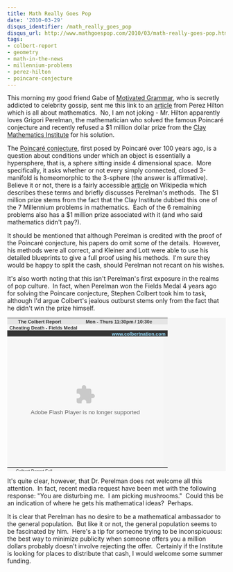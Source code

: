 ```yaml
---
title: Math Really Goes Pop
date: '2010-03-29'
disqus_identifier: /math_really_goes_pop
disqus_url: http://www.mathgoespop.com/2010/03/math-really-goes-pop.html
tags:
- colbert-report
- geometry
- math-in-the-news
- millennium-problems
- perez-hilton
- poincare-conjecture
---
```

This morning my good friend Gabe of <a href="http://motivatedgrammar.wordpress.com/">Motivated Grammar</a>, who is secretly addicted to celebrity gossip, sent me this link to an <a href="http://perezhilton.com/2010-03-25-man-refuses-prize-after-solving-worlds-most-complicated-math-problem">article</a> from Perez Hilton which is all about mathematics.  No, I am not joking - Mr. Hilton apparently loves Grigori Perelman, the mathematician who solved the famous Poincaré conjecture and recently refused a $1 million dollar prize from the <a href="http://www.claymath.org/">Clay Mathematics Institute</a> for his solution.

The <a href="http://en.wikipedia.org/wiki/Poincar%C3%A9_conjecture">Poincaré conjecture</a>, first posed by Poincaré over 100 years ago, is a question about conditions under which an object is essentially a hypersphere, that is, a sphere sitting inside 4 dimensional space.  More specifically, it asks whether or not every simply connected, closed 3-manifold is homeomorphic to the 3-sphere (the answer is affirmative).  Believe it or not, there is a fairly accessible <a href="http://en.wikipedia.org/wiki/Solution_of_the_Poincar%C3%A9_conjecture">article</a> on Wikipedia which describes these terms and briefly discusses Perelman's methods.  The $1 million prize stems from the fact that the Clay Institute dubbed this one of the 7 Millennium problems in mathematics.  Each of the 6 remaining problems also has a $1 million prize associated with it (and who said mathematics didn't pay?).

It should be mentioned that although Perelman is credited with the proof of the Poincaré conjecture, his papers do omit some of the details.  However, his methods were all correct, and Kleiner and Lott were able to use his detailed blueprints to give a full proof using his methods.  I'm sure they would be happy to split the cash, should Perelman not recant on his wishes.

It's also worth noting that this isn't Perelman's first exposure in the realms of pop culture.  In fact, when Perelman won the Fields Medal 4 years ago for solving the Poincare conjecture, Stephen Colbert took him to task, although I'd argue Colbert's jealous outburst stems only from the fact that he didn't win the prize himself.

<p><center></p>
<table style="font-family: arial; font-style: normal; font-variant: normal; font-weight: normal; font-size: 11px; line-height: normal; font-size-adjust: none; font-stretch: normal; color: #333333; background-color: #f5f5f5; height: 353px;" cellspacing="0" cellpadding="0" width="360">
<tbody>
<tr style="background-color: #e5e5e5; text-align: center;" valign="middle">
<td style="padding: 2px 1px 0px 5px;"><a style="color: #333; text-decoration: none; font-weight: bold;" href="http://www.colbertnation.com" target="_blank">The Colbert Report</a></td>
<td style="padding: 2px 5px 0px; font-weight: bold;">Mon - Thurs 11:30pm / 10:30c</td>
</tr>
<tr style="height: 14px;" valign="middle">
<td style="padding: 2px 1px 0px 5px;" colspan="2"><a style="color: #333; text-decoration: none; font-weight: bold;" href="http://www.colbertnation.com/the-colbert-report-videos/73352/august-22-2006/cheating-death---fields-medal" target="_blank">Cheating Death - Fields Medal</a></td>
</tr>
<tr style="height: 14px; background-color: #353535;" valign="middle">
<td style="padding: 2px 5px 0px; overflow: hidden; width: 360px; text-align: right;" colspan="2"><a style="color: #96deff; text-decoration: none; font-weight: bold;" href="http://www.colbertnation.com/" target="_blank">www.colbertnation.com</a></td>
</tr>
<tr valign="middle">
<td style="padding: 0px; text-align: center;" colspan="2">
<object style="display: block;" classid="clsid:d27cdb6e-ae6d-11cf-96b8-444553540000" width="360" height="301" codebase="http://download.macromedia.com/pub/shockwave/cabs/flash/swflash.cab#version=6,0,40,0"><param name="bgcolor" value="#000000" /><param name="flashvars" value="autoPlay=false" /><param name="src" value="http://media.mtvnservices.com/mgid:cms:item:comedycentral.com:73352" /><param name="wmode" value="window" /><param name="allowfullscreen" value="true" /><embed style="display: block;" type="application/x-shockwave-flash" width="360" height="301" src="http://media.mtvnservices.com/mgid:cms:item:comedycentral.com:73352" allowfullscreen="true" wmode="window" flashvars="autoPlay=false" bgcolor="#000000"></embed></object>
</td>
</tr>
<tr style="height: 18px;" valign="middle">
<td style="padding: 0px;" colspan="2">
<table style="margin: 0px; text-align: center; height: 100%;" cellspacing="0" cellpadding="0" width="100%">
<tbody>
<tr valign="middle">
<td style="padding: 3px; width: 33%;"><a style="font: 10px arial; color: #333; text-decoration: none;" href="http://www.colbertnation.com/full-episodes" target="_blank">Colbert Report Full Episodes</a></td>
<td style="padding: 3px; width: 33%;"><a style="font: 10px arial; color: #333; text-decoration: none;" href="http://www.indecisionforever.com" target="_blank">Political Humor</a></td>
<td style="padding: 3px; width: 33%;"><a style="font: 10px arial; color: #333; text-decoration: none;" href="http://www.colbertnation.com/video/tag/health" target="_blank">Health Care Reform</a></td>
</tr>
</tbody>
</table>
</td>
</tr>
</tbody>
</table>
<p></center></p>

<p>It's quite clear, however, that Dr. Perelman does not welcome all this attention.  In fact, recent media request have been met with the following response: "You are disturbing me.  I am picking mushrooms."  Could this be an indication of where he gets his mathematical ideas?  Perhaps.</p>
<p>It is clear that Perelman has no desire to be a mathematical ambassador to the general population.  But like it or not, the general population seems to be fascinated by him.  Here's a tip for someone trying to be inconspicuous: the best way to minimize publicity when someone offers you a million dollars probably doesn't involve rejecting the offer.  Certainly if the Institute is looking for places to distribute that cash, I would welcome some summer funding.</p>

